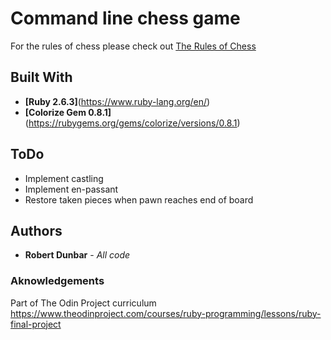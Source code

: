 # Command line chess game

For the rules of chess please check out [The Rules of Chess](https://www.chessvariants.com/d.chess/chess.html)

## Built With

* **[Ruby 2.6.3]**(https://www.ruby-lang.org/en/)
* **[Colorize Gem 0.8.1]**(https://rubygems.org/gems/colorize/versions/0.8.1)

## ToDo

* Implement castling
* Implement en-passant
* Restore taken pieces when pawn reaches end of board

## Authors

* **Robert Dunbar** - *All code*

### Aknowledgements

Part of The Odin Project curriculum https://www.theodinproject.com/courses/ruby-programming/lessons/ruby-final-project




